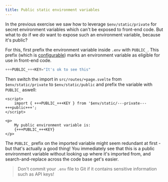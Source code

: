 ```yaml
---
title: Public static environment variables
---
```


In the previous exercise we saw how to leverage `$env/static/private` for secret environment variables which can't be exposed to front-end code. But what to do if we _do_ want to expose such an environment variable, because it's public?

For this, first prefix the environment variable inside `.env` with `PUBLIC_`. This prefix (which is [configurable](https://kit.svelte.dev/docs/configuration#env)) marks an environment variable as eligible for use in front-end code.

```js
+++PUBLIC_+++KEY="It's ok to see this"
```

Then switch the import in `src/routes/+page.svelte` from `$env/static/private` to `$env/static/public` and prefix the variable with `PUBLIC_` aswell:

```svelte
<script>
    import { +++PUBLIC_+++KEY } from '$env/static/---private---+++public+++';
</script>

<p>
	My public environment variable is:
	{+++PUBLIC_+++KEY}
</p>
```

The `PUBLIC_` prefix on the imported variable might seem redundant at first - but that's actually a good thing! You immediately see that this is a public environment variable without looking up where it's imported from, and search-and-replace across the code base get's easier.

> Don't commit your `.env` file to Git if it contains sensitive information such as API keys!

